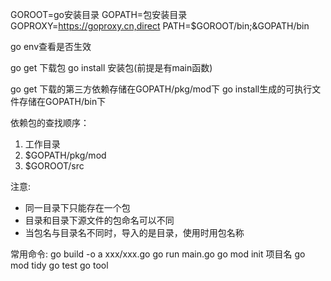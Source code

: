 GOROOT=go安装目录
GOPATH=包安装目录
GOPROXY=https://goproxy.cn,direct
PATH=$GOROOT/bin;&GOPATH/bin

go env查看是否生效

go get 下载包
go install 安装包(前提是有main函数)


go get 下载的第三方依赖存储在GOPATH/pkg/mod下
go install生成的可执行文件存储在GOPATH/bin下


依赖包的查找顺序：
1. 工作目录
2. $GOPATH/pkg/mod
3. $GOROOT/src

注意:
- 同一目录下只能存在一个包
- 目录和目录下源文件的包命名可以不同
- 当包名与目录名不同时，导入的是目录，使用时用包名称

常用命令:
go build -o a xxx/xxx.go
go run main.go
go mod init 项目名
go mod tidy
go test
go tool